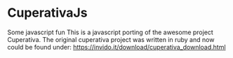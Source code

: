 # CuperativaJs
Some javascript fun
This is a javascript porting of the awesome project Cuperativa.
The original cuperativa project was written in ruby and now could be found under:
https://invido.it/download/cuperativa_download.html
